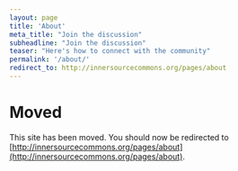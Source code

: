 ```yaml
---
layout: page
title: 'About'
meta_title: "Join the discussion"
subheadline: "Join the discussion"
teaser: "Here's how to connect with the community"
permalink: '/about/'
redirect_to: http://innersourcecommons.org/pages/about
---
```


# Moved

This site has been moved. You should now be redirected to [http://innersourcecommons.org/pages/about](http://innersourcecommons.org/pages/about).